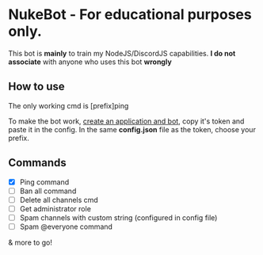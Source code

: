 # NukeBot - For educational purposes only.
This bot is **mainly** to train my NodeJS/DiscordJS capabilities. **I do not associate** with anyone who uses this bot **wrongly**

## How to use
The only working cmd is [prefix]ping

To make the bot work, [create an application and bot](https://discord.com/developers/applications), copy it's token and paste it in the config.
In the same **config.json** file as the token, choose your prefix.

## Commands
- [x] Ping command
- [ ] Ban all command
- [ ] Delete all channels cmd
- [ ] Get administrator role
- [ ] Spam channels with custom string (configured in config file)
- [ ] Spam @everyone command

& more to go!
